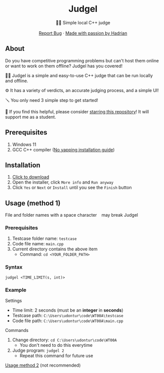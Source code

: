 <br />
<div align="center">
  <h1 align="center">Judgel</h3>
  <p align="center">
    🧑‍⚖️ Simple local C++ judge
    <br />
    <br />
    <a href="https://github.com/udontur/judgel/issues/new">Report Bug</a>
    ·
    <a href="https://github.com/udontur">Made with passion by Hadrian</a>
  </p>
</div>

## About

Do you have competitive programming problems but can't host them online or want to work on them offline? Judgel has you covered!

🧑‍⚖️ Judgel is a simple and easy-to-use C++ judge that can be run locally and offline. 

⚙️ It has a variety of verdicts, an accurate judging process, and a simple UI!

🪛 You only need 3 simple step to get started!

🌟 If you find this helpful, please consider [starring this repository](https://docs.github.com/en/get-started/exploring-projects-on-github/saving-repositories-with-stars)! It will support me as a student.

## Prerequisites
1. Windows 11
2. GCC C++ compiler ([No yapping installation guide](https://hadrianlau.com/blog/no-yap-cpp-compiler-guide))
## Installation 
1. [Click to download](https://raw.githubusercontent.com/udontur/judgel/main/app/installer/judgel.msi)
2. Open the installer, click ```More info``` and ```Run anyway```
3. Click ```Yes``` or ```Next``` or ```Install``` until you see the ```Finish``` button

## Usage (method 1)
File and folder names with a space character ``` ``` may break Judgel
### Prerequisites 
1. Testcase folder name: ```testcase```
2. Code file name: ```main.cpp```
3. Current directory contains the above item
    -  Command: ```cd <YOUR_FOLDER_PATH>```

### Syntax
```judgel <TIME_LIMIT(s, int)>```

### Example
Settings
- Time limit: 2 seconds (must be an **integer** in **seconds**)
- Testcase path: ```C:\Users\udontur\code\WT00A\testcase```
- Code file path: ```C:\Users\udontur\code\WT00A\main.cpp```

Commands
1. Change directory: ```cd C:\Users\udontur\code\WT00A```
    - You don't need to do this everytime
2. Judge program:  ```judgel 2```
    - Repeat this command for future use

[Usage method 2](https://github.com/udontur/judgel/blob/main/asset/usage-method-2.md) (not recommended)
